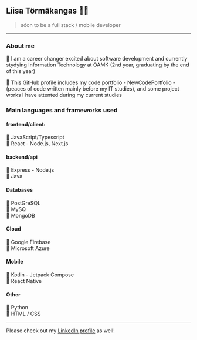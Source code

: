 ## Liisa Törmäkangas :ok_woman:
> sóon to be a full stack / mobile developer

---

### About me

🌱 I am a career changer excited about software development and currently stydying Information Technology at OAMK (2nd year, graduating by the end of this year)

🌱 This GitHub profile includes my code portfolio - NewCodePortfolio - (peaces of code written mainly before my IT studies), and some project works I have attented during my current studies

### Main languages and frameworks used

#### frontend/client:
💬 JavaScript/Typescript  
💬 React - Node.js, Next.js  
#### backend/api
💬 Express - Node.js  
💬 Java  
#### Databases
💬 PostGreSQL  
💬 MySQ  
💬 MongoDB  
#### Cloud
💬 Google Firebase  
💬 Microsoft Azure  
#### Mobile
💬 Kotlin - Jetpack Compose  
💬 React Native  

#### Other
💬 Python  
💬 HTML / CSS  

---

Please check out my [LinkedIn profile](https://www.linkedin.com/in/liisa-t%C3%B6rm%C3%A4kangas-65a784239/) as well!


